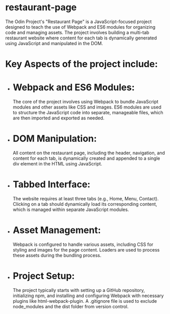 # restaurant-page

The Odin Project's "Restaurant Page" is a JavaScript-focused project designed to teach the use of Webpack and ES6 modules for organizing code and managing assets. The project involves building a multi-tab restaurant website where content for each tab is dynamically generated using JavaScript and manipulated in the DOM.

# Key Aspects of the project include:
 * # Webpack and ES6 Modules: 
    The core of the project involves using Webpack to bundle JavaScript modules and other assets like CSS and images. ES6 modules are used to structure the JavaScript code into separate, manageable files, which are then imported and exported as needed.

* # DOM Manipulation:
    All content on the restaurant page, including the header, navigation, and content for each tab, is dynamically created and appended to a single div element in the HTML using JavaScript.

* # Tabbed Interface:
    The website requires at least three tabs (e.g., Home, Menu, Contact). Clicking on a tab should dynamically load its corresponding content, which is managed within separate JavaScript modules.

* # Asset Management:
    Webpack is configured to handle various assets, including CSS for styling and images for the page content. Loaders are used to process these assets during the bundling process.

* # Project Setup:
    The project typically starts with setting up a GitHub repository, initializing npm, and installing and configuring Webpack with necessary plugins like html-webpack-plugin. A .gitignore file is used to exclude node_modules and the dist folder from version control.            
